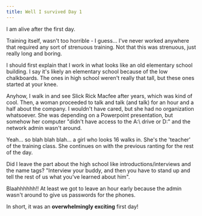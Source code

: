 ```yaml
---
title: Well I survived Day 1
---
```


I am alive after the first day.

Training itself, wasn't too horrible - I guess... I've never worked anywhere
that required any sort of strenuous training. Not that this was strenuous,
just really long and boring.

I should first explain that I work in what looks like an old elementary school
building. I say it's likely an elementary school because of the low
chalkboards. The ones in high school weren't really that tall, but these ones
started at your knee.

Anyhow, I walk in and see Slick Rick Macfee after years, which was kind of
cool. Then, a woman proceeded to talk and talk (and talk) for an hour and a
half about the company. I wouldn't have cared, but she had no organization
whatsoever. She was depending on a Powerpoint presentation, but somehow her
computer "didn't have access to the A:\ drive or D:\" and the network admin
wasn't around.

Yeah... so blah blah blah... a girl who looks 16 walks in. She's the 'teacher'
of the training class. She continues on with the previous ranting for the rest
of the day.

Did I leave the part about the high school like introductions/interviews and
the name tags? "Interview your buddy, and then you have to stand up and tell
the rest of us what you've learned about him".

Blaahhhhhh!! At least we got to leave an hour early because the admin wasn't
around to give us passwords for the phones.

In short, it was an **overwhelmingly exciting** first day!
